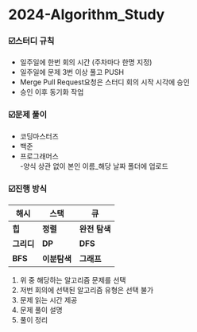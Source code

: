 # 2024-Algorithm_Study

### ☑️스터디 규칙 
- 일주일에 한번 회의 시간 (주차마다 한명 지정)
- 일주일에 문제 3번 이상 풀고 PUSH
- Merge Pull Request요청은 스터디 회의 시작 시각에 승인
- 승인 이후 동기화 작업
  
### ☑️문제 풀이
- 코딩마스터즈
- 백준
- 프로그래머스<br>
-양식 상관 없이 본인 이름_해당 날짜 폴더에 업로드

### ☑️진행 방식
|해시|스택|큐|
|---|---|---|
|**힙**|**정렬**|**완전 탐색**|
|**그리디**|**DP**|**DFS**|
|**BFS**|**이분탐색**|**그래프**|
1. 위 중 해당하는 알고리즘 문제를 선택
2. 저번 회의에 선택된 알고리즘 유형은 선택 불가
3. 문제 읽는 시간 제공
4. 문제 풀이 설명
5. 풀이 정리

